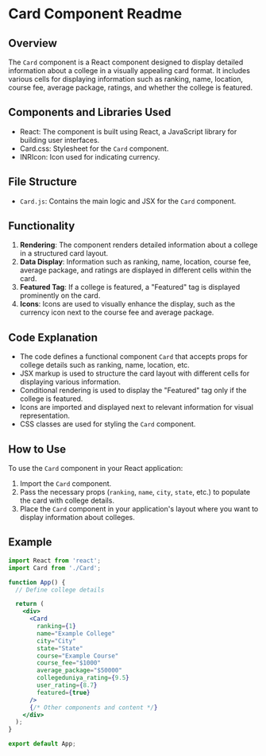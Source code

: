 # Card Component Readme

## Overview
The `Card` component is a React component designed to display detailed information about a college in a visually appealing card format. It includes various cells for displaying information such as ranking, name, location, course fee, average package, ratings, and whether the college is featured.

## Components and Libraries Used
- React: The component is built using React, a JavaScript library for building user interfaces.
- Card.css: Stylesheet for the `Card` component.
- INRIcon: Icon used for indicating currency.

## File Structure
- `Card.js`: Contains the main logic and JSX for the `Card` component.

## Functionality
1. **Rendering**: The component renders detailed information about a college in a structured card layout.
2. **Data Display**: Information such as ranking, name, location, course fee, average package, and ratings are displayed in different cells within the card.
3. **Featured Tag**: If a college is featured, a "Featured" tag is displayed prominently on the card.
4. **Icons**: Icons are used to visually enhance the display, such as the currency icon next to the course fee and average package.

## Code Explanation
- The code defines a functional component `Card` that accepts props for college details such as ranking, name, location, etc.
- JSX markup is used to structure the card layout with different cells for displaying various information.
- Conditional rendering is used to display the "Featured" tag only if the college is featured.
- Icons are imported and displayed next to relevant information for visual representation.
- CSS classes are used for styling the `Card` component.

## How to Use
To use the `Card` component in your React application:
1. Import the `Card` component.
2. Pass the necessary props (`ranking`, `name`, `city`, `state`, etc.) to populate the card with college details.
3. Place the `Card` component in your application's layout where you want to display information about colleges.

## Example
```jsx
import React from 'react';
import Card from './Card';

function App() {
  // Define college details

  return (
    <div>
      <Card 
        ranking={1}
        name="Example College"
        city="City"
        state="State"
        course="Example Course"
        course_fee="$1000"
        average_package="$50000"
        collegeduniya_rating={9.5}
        user_rating={8.7}
        featured={true}
      />
      {/* Other components and content */}
    </div>
  );
}

export default App;

